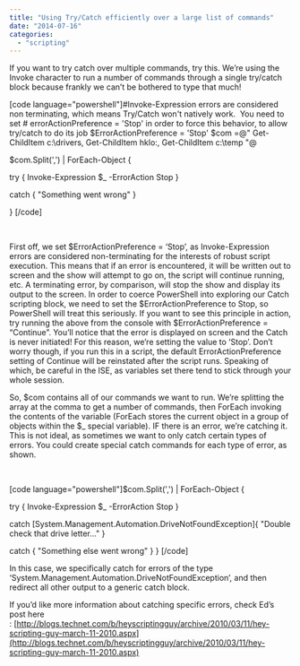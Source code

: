```yaml
---
title: "Using Try/Catch efficiently over a large list of commands"
date: "2014-07-16"
categories: 
  - "scripting"
---
```


If you want to try catch over multiple commands, try this. We’re using the Invoke character to run a number of commands through a single try/catch block because frankly we can’t be bothered to type that much!

\[code language="powershell"\]#Invoke-Expression errors are considered non terminating, which means Try/Catch won't natively work.  You need to set # errorActionPreference = 'Stop' in order to force this behavior, to allow try/catch to do its job $ErrorActionPreference = 'Stop' $com =@" Get-ChildItem c:\\drivers, Get-ChildItem hklo:, Get-ChildItem c:\\temp "@

$com.Split(',') | ForEach-Object {

try { Invoke-Expression $\_ -ErrorAction Stop }

catch { "Something went wrong" }

} \[/code\]

 

First off, we set $ErrorActionPreference = ‘Stop’, as Invoke-Expression errors are considered non-terminating for the interests of robust script execution. This means that if an error is encountered, it will be written out to screen and the show will attempt to go on, the script will continue running, etc. A terminating error, by comparison, will stop the show and display its output to the screen. In order to coerce PowerShell into exploring our Catch scripting block, we need to set the $ErrorActionPreference to Stop, so PowerShell will treat this seriously. If you want to see this principle in action, try running the above from the console with $ErrorActionPreference = “Continue”. You’ll notice that the error is displayed on screen and the Catch is never initiated! For this reason, we’re setting the value to ‘Stop’. Don’t worry though, if you run this in a script, the default ErrorActionPreference setting of Continue will be reinstated after the script runs. Speaking of which, be careful in the ISE, as variables set there tend to stick through your whole session.

So, $com contains all of our commands we want to run. We’re splitting the array at the comma to get a number of commands, then ForEach invoking the contents of the variable (ForEach stores the current object in a group of objects within the $\_ special variable). IF there is an error, we’re catching it. This is not ideal, as sometimes we want to only catch certain types of errors. You could create special catch commands for each type of error, as shown.

 

\[code language="powershell"\]$com.Split(',') | ForEach-Object {

try { Invoke-Expression $\_ -ErrorAction Stop }

catch \[System.Management.Automation.DriveNotFoundException\]{ "Double check that drive letter..." }

catch { "Something else went wrong" } } \[/code\]

In this case, we specifically catch for errors of the type ‘System.Management.Automation.DriveNotFoundException’, and then redirect all other output to a generic catch block.

If you’d like more information about catching specific errors, check Ed’s post here : [http://blogs.technet.com/b/heyscriptingguy/archive/2010/03/11/hey-scripting-guy-march-11-2010.aspx](http://blogs.technet.com/b/heyscriptingguy/archive/2010/03/11/hey-scripting-guy-march-11-2010.aspx)
